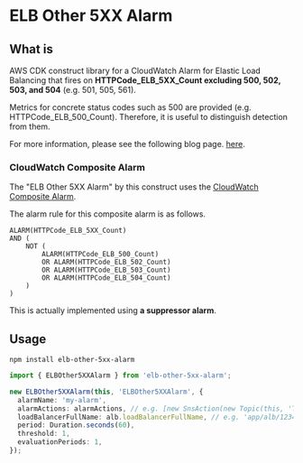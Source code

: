 # ELB Other 5XX Alarm

## What is

AWS CDK construct library for a CloudWatch Alarm for Elastic Load Balancing that fires on **HTTPCode_ELB_5XX_Count excluding 500, 502, 503, and 504** (e.g. 501, 505, 561).

Metrics for concrete status codes such as 500 are provided (e.g. HTTPCode_ELB_500_Count). Therefore, it is useful to distinguish detection from them.

For more information, please see the following blog page. [here](https://dev.to/aws-builders/cloudwatch-composite-alarm-to-detect-elbs-other-5xx-with-aws-cdk-45pn).

### CloudWatch Composite Alarm

The "ELB Other 5XX Alarm" by this construct uses the [CloudWatch Composite Alarm](https://docs.aws.amazon.com/AmazonCloudWatch/latest/monitoring/Create_Composite_Alarm.html).

The alarm rule for this composite alarm is as follows.

```text
ALARM(HTTPCode_ELB_5XX_Count)
AND (
    NOT (
        ALARM(HTTPCode_ELB_500_Count)
        OR ALARM(HTTPCode_ELB_502_Count)
        OR ALARM(HTTPCode_ELB_503_Count)
        OR ALARM(HTTPCode_ELB_504_Count)
    )
)
```

This is actually implemented using **a suppressor alarm**.

## Usage

```
npm install elb-other-5xx-alarm
```

```ts
import { ELBOther5XXAlarm } from 'elb-other-5xx-alarm';

new ELBOther5XXAlarm(this, 'ELBOther5XXAlarm', {
  alarmName: 'my-alarm',
  alarmActions: alarmActions, // e.g. [new SnsAction(new Topic(this, 'Topic', {}))]
  loadBalancerFullName: alb.loadBalancerFullName, // e.g. 'app/alb/123456789'
  period: Duration.seconds(60),
  threshold: 1,
  evaluationPeriods: 1,
});
```
